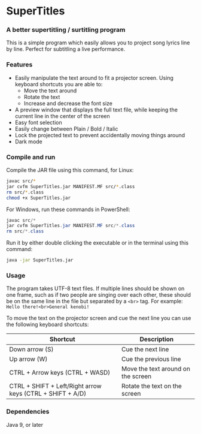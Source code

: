 # SuperTitles
### A better supertitling / surtitling program
This is a simple program which easily allows you to project song lyrics line by line. Perfect for subtitling a live performance.

### Features
- Easily manipulate the text around to fit a projector screen. Using keyboard shortcuts you are able to:
  - Move the text around
  - Rotate the text
  - Increase and decrease the font size
- A preview window that displays the full text file, while keeping the current line in the center of the screen
- Easy font selection
- Easily change between Plain / Bold / Italic
- Lock the projected text to prevent accidentally moving things around
- Dark mode

### Compile and run
Compile the JAR file using this command, for Linux:
```bash
javac src/*
jar cvfm SuperTitles.jar MANIFEST.MF src/*.class
rm src/*.class
chmod +x SuperTitles.jar
```

For Windows, run these commands in PowerShell:
```powershell
javac src/*
jar cvfm SuperTitles.jar MANIFEST.MF src/*.class
rm src/*.class
```

Run it by either double clicking the executable or in the terminal using this command:
```bash
java -jar SuperTitles.jar
```

### Usage
The program takes UTF-8 text files. If multiple lines should be shown on one frame, such as if two people are singing over each other, these should be on the same line in the file but separated by a `<br>` tag. For example: `Hello there!<br>General kenobi!`

To move the text on the projector screen and cue the next line you can use the following keyboard shortcuts:

|Shortcut|Description|
|---|---|
|Down arrow (S)|Cue the next line|
|Up arrow (W)|Cue the previous line|
|CTRL + Arrow keys (CTRL + WASD)|Move the text around on the screen|
|CTRL + SHIFT + Left/Right arrow keys (CTRL + SHIFT + A/D)|Rotate the text on the screen|

### Dependencies
Java 9, or later
